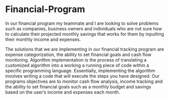 # Financial-Program
In our financial program my teammate and I are looking to solve problems such as companies, business owners and individuals who are not sure how to calculate their projected monthly savings that works for them by inputting their monthly income and expenses.

The solutions that we are implementing in our financial tracking program are expense categorization, the ability to set financial goals and cash flow monitoring. Algorithm implementation is the process of translating a customized algorithm into a working a running piece of code within a specific programming language. Essentially, implementing the algorithm involves writing a code that will execute the steps you have designed.  Our programs objectives are to monitor cash flow analysis, income tracking and the ability to set financial goals such as a monthly budget and savings based on the user’s income and expenses each month. 
